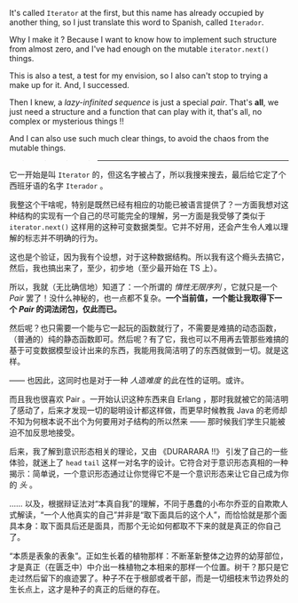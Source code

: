 It's called `Iterator` at the first, but this name has already occupied by another thing, so I just translate this word to Spanish, called `Iterador`.

Why I make it ? Because I want to know how to implement such structure from almost zero, and I've had enough on the mutable `iterator.next()` things.

This is also a test, a test for my envision, so I also can't stop to trying a make up for it. And, I successed.

Then I knew, a *lazy-infinited sequence* is just a special *pair*. That's **all**, we just need a structure and a function that can play with it, that's all, no complex or mysterious things !!

And I can also use such much clear things, to avoid the chaos from the mutable things.

> > > > ----

它一开始是叫 `Iterator` 的，但这名字被占了，所以我搜来搜去，最后给它定了个西班牙语的名字 `Iterador` 。

我整这个干啥呢，特别是既然已经有相应的功能已被语言提供了？一方面我想对这种结构的实现有一个自己的尽可能完全的理解，另一方面是我受够了类似于 `iterator.next()` 这样用的这种可变数据类型。它并不好用，还会产生令人难以理解的标志并不明确的行为。

这也是个验证，因为我有个设想，对于这种数据结构。所以我有这个瘾头去搞它，然后，我也搞出来了，至少，初步地（至少最开始在 TS 上）。

所以，我就（无比确信地）知道了：一个所谓的 *惰性无限序列* ，它就只是一个 *Pair* 罢了！没什么神秘的，也一点都不复杂。**一个当前值，一个能让我取得下一个 *Pair* 的词法闭包，仅此而已。**

然后呢？也只需要一个能与它一起玩的函数就行了，不需要是难搞的动态函数，（普通的）纯的静态函数即可。然后呢？有了它，我也可以不用再去管那些难搞的基于可变数据模型设计出来的东西，我能用我简洁明了的东西就做到一切。就是这样。

—— 也因此，这同时也是对于一种 *人造难度* 的此在性的证明。或许。

而且我也很喜欢 Pair 。一开始认识这种东西来自 Erlang ，那时我就被它的简洁明了感动了，后来才发现一切的聪明设计都这样做，而更早时候教我 Java 的老师却不知为何根本说不出个为何要用对子结构的所以然来 —— 那时候我们学生只能被迫不加反思地接受。

后来，我了解到意识形态相关的理论，又由 《DURARARA !!》 引发了自己的一些体验，就迷上了 `head` `tail` 这样一对名字的设计。它符合对于意识形态真相的一种揭示：简单说，一个意识形态通过让你觉得它不是一个意识形态来让它自己成为你的 *头* 。

…… 以及，根据辩证法对“本真自我”的理解，不同于愚蠢的小布尔乔亚的自欺欺人式解读，“一个人他真实的自己”并非是“取下面具后的这个人”，而恰恰就是那个面具本身：取下面具后还是面具，而那个无论如何都取不下来的就是真正的你自己了。

“本质是表象的表象”。正如生长着的植物那样：不断革新整体之边界的幼芽部位，才是真正（在匮乏中）中介出一株植物之本相来的那样一个位置。树干？那只是它走过然后留下的痕迹罢了。种子不在于根部或者干部，而是一切细枝末节边界处的生长点上，这才是种子的真正的后继的存在。
